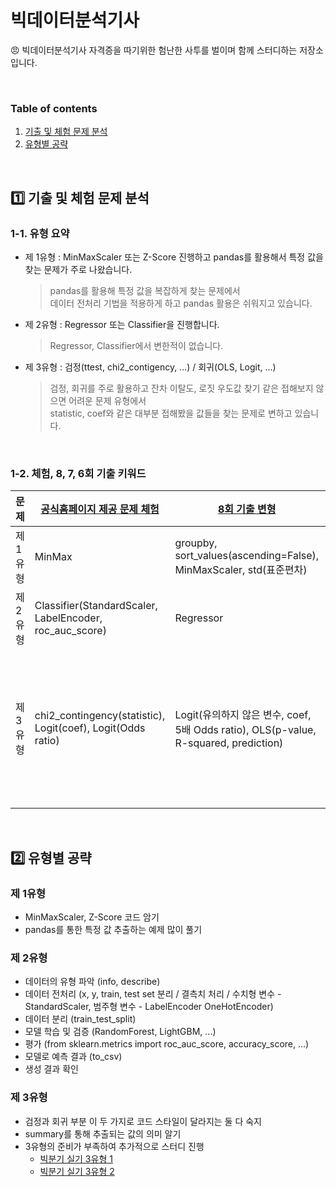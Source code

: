 # 빅데이터분석기사
😠 빅데이터분석기사 자격증을 따기위한 험난한 사투를 벌이며 함께 스터디하는 저장소입니다.

</br>

### Table of contents 

1. [기출 및 체험 문제 분석](#1️⃣-기출-및-체험-문제-분석)
2. [유형별 공략](#2️⃣-유형별-공략)

</br>

## 1️⃣ 기출 및 체험 문제 분석

### 1-1. 유형 요약
* 제 1유형 : MinMaxScaler 또는 Z-Score 진행하고 pandas를 활용해서 특정 값을 찾는 문제가 주로 나왔습니다.
  > pandas를 활용해 특정 값을 복잡하게 찾는 문제에서 </br>데이터 전처리 기법을 적용하게 하고 pandas 활용은 쉬워지고 있습니다.
* 제 2유형 : Regressor 또는 Classifier을 진행합니다.
  > Regressor, Classifier에서 변한적이 없습니다.
* 제 3유형 : 검정(ttest, chi2_contigency, ...) / 회귀(OLS, Logit, ...)
  > 검정, 회귀를 주로 활용하고 잔차 이탈도, 로짓 우도값 찾기 같은 접해보지 않으면 어려운 문제 유형에서 </br>statistic, coef와 같은 대부분 접해봤을 값들을 찾는 문제로 변하고 있습니다.

</br>

### 1-2. 체험, 8, 7, 6회 기출 키워드
| 문제   | [공식홈페이지 제공 문제 체험](https://github.com/Jugahy/Big_Data_Analyzer/blob/main/%EB%B9%85%EB%8D%B0%EC%9D%B4%ED%84%B0%EB%B6%84%EC%84%9D%EA%B8%B0%EC%82%AC%20%EC%8B%A4%EA%B8%B0%20%EC%B2%B4%ED%97%98.ipynb)                                                         | [8회 기출 변형](https://github.com/Jugahy/Big_Data_Analyzer/blob/main/%EA%B8%B0%EC%B6%9C/8%ED%9A%8C%20%EA%B8%B0%EC%B6%9C%20%EB%B3%80%ED%98%95.ipynb)                                                                                         | [7회 기출 변형](https://github.com/Jugahy/Big_Data_Analyzer/blob/main/%EA%B8%B0%EC%B6%9C/7%ED%9A%8C%20%EA%B8%B0%EC%B6%9C%20%EB%B3%80%ED%98%95.ipynb)                                                                                              | [6회 기출 변형](https://github.com/Jugahy/Big_Data_Analyzer/blob/main/%EA%B8%B0%EC%B6%9C/6%ED%9A%8C%20%EA%B8%B0%EC%B6%9C%20%EB%B3%80%ED%98%95.ipynb)                                      |
|--------|-----------------------------------------------------------------------------------|---------------------------------------------------------------------------------------------|--------------------------------------------------------------------------------------------------|------------------------------------------|
| 제 1유형 | MinMax                                                                          | groupby, sort_values(ascending=False), MinMaxScaler, std(표준편차)                            | z-score, corr                                                                                    | 시간 데이터, groupby, 어려움              |
| 제 2유형 | Classifier(StandardScaler, LabelEncoder, roc_auc_score)                          | Regressor                                                                                   | Regressor                                                                                        | Classifier                               |
| 제 3유형 | chi2_contingency(statistic), Logit(coef), Logit(Odds ratio)                      | Logit(유의하지 않은 변수, coef, 5배 Odds ratio), OLS(p-value, R-squared, prediction)         | corr, OLS(p-value), Logit(Odd ratio, 잔차 이탈도, 로짓 우도값, test 데이터로 target 예측 후 오류율) | 직접 컬럼 만듬, chisquare, OLS(coef, p-value, prediction) |

</br>

## 2️⃣ 유형별 공략

### 제 1유형
* MinMaxScaler, Z-Score 코드 암기
* pandas를 통한 특정 값 추출하는 예제 많이 풀기


### 제 2유형
* 데이터의 유형 파악 (info, describe)</br>
* 데이터 전처리 (x, y, train, test set 분리 / 결측치 처리 / 수치형 변수 - StandardScaler, 범주형 변수 - LabelEncoder OneHotEncoder)
* 데이터 분리 (train_test_split)
* 모델 학습 및 검증 (RandomForest, LightGBM, ...)
* 평가 (from sklearn.metrics import roc_auc_score, accuracy_score, ...)
* 모델로 예측 결과 (to_csv)
* 생성 결과 확인


### 제 3유형
* 검정과 회귀 부분 이 두 가지로 코드 스타일이 달라지는 둘 다 숙지
* summary를 통해 추출되는 값의 의미 알기
* 3유형의 준비가 부족하여 추가적으로 스터디 진행
  * [빅분기 실기 3유형 1](https://github.com/Jugahy/Big_Data_Analyzer/blob/main/%EB%B9%85%EB%B6%84%EA%B8%B0%20%EC%8B%A4%EA%B8%B0%203%EC%9C%A0%ED%98%95_1.ipynb)
  * [빅분기 실기 3유형 2](https://github.com/Jugahy/Big_Data_Analyzer/blob/main/%EB%B9%85%EB%B6%84%EA%B8%B0%20%EC%8B%A4%EA%B8%B0%203%EC%9C%A0%ED%98%95_2.ipynb)
